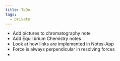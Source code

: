 ```yaml
---
title: ToDo
tags:
  - private
---
```

<!--ID: 1724603671342-->



- Add pictures to chromatography note
- Add Equilibrium Chemistry notes
- Look at how links are implemented in Notes-App
- Force is always perpendicular in resolving forces
- 
